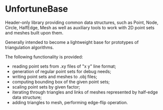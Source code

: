 # UnfortuneBase
Header-only library providing common data structures, such as Point, Node, Circle, HalfEdge, Mesh
as well as auxiliary tools to work with 2D point sets and meshes built upon them.

Generally intended to become a lightweight base for prototypes of triangulation algorithms.

The following functionality is provided:
* reading point sets from .xy files of "x y" line format;
* generation of regular point sets for debug needs;
* writing point sets and meshes to .obj files;
* computing bounding box of the given point sets;
* scaling point sets by given factor;
* iterating through triangles and links of meshes represented by half-edge data structure;
* adding triangles to mesh, performing edge-flip operation.
